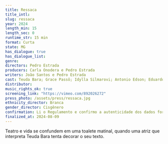 ```yaml
---
title: Ressaca
title_intl: 
slug: ressaca
year: 2024
length_min: 15
length_sec: 0
runtime_str: 15 min
format: Curta
state: MG
has_dialogue: true
has_dialogue_list: 
genre: 
directors: Pedro Estrada
producers: Carla Onodera e Pedro Estrada
writers: João Santos e Pedro Estrada
cast: Teuda Bara; Grace Passô; Idylla Silmarovi; Antonio Edson; Eduardo Moreira; Paulo André; Arildo de Barros; Beto Franco; Chico Pelúcio; Inês Peixoto; Júlio Maciel; Lydia Del Picchia e Simone Ordones.
distributor: 
music_rights_ok: true
screening_link: "https://vimeo.com/892026272"
press_photo: /assets/press/ressaca.jpg
ethnicity_director: Branca
gender_director: Cisgênero
confirmation: Li o Regulamento e confirmo a autenticidade dos dados fornecido nesta ficha de inscrição.
finalized_at: 2024-08-09
---
```


Teatro e vida se confundem em uma toalete matinal, quando uma atriz que interpreta Teuda Bara tenta decorar o seu texto.
